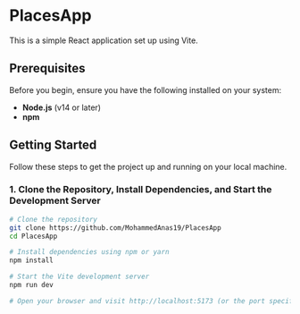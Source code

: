 # PlacesApp

This is a simple React application set up using Vite.

## Prerequisites

Before you begin, ensure you have the following installed on your system:

- **Node.js** (v14 or later)
- **npm** 

## Getting Started

Follow these steps to get the project up and running on your local machine.

### 1. Clone the Repository, Install Dependencies, and Start the Development Server

```bash
# Clone the repository
git clone https://github.com/MohammedAnas19/PlacesApp
cd PlacesApp

# Install dependencies using npm or yarn
npm install

# Start the Vite development server
npm run dev

# Open your browser and visit http://localhost:5173 (or the port specified in the console)
